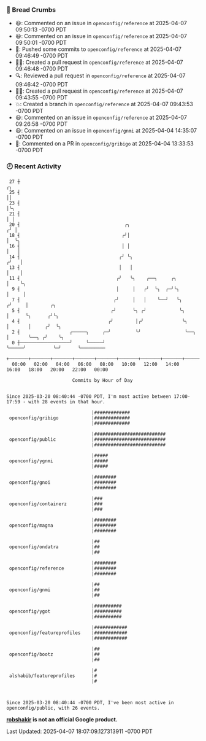 ### 🍞 Bread Crumbs

 * 😃: Commented on an issue in `openconfig/reference` at 2025-04-07 09:50:13 -0700 PDT
 * 😃: Commented on an issue in `openconfig/reference` at 2025-04-07 09:50:01 -0700 PDT
 * 🚢: Pushed some commits to `openconfig/reference` at 2025-04-07 09:46:49 -0700 PDT
 * ✍🏼: Created a pull request in `openconfig/reference` at 2025-04-07 09:46:48 -0700 PDT
 * 🔍: Reviewed a pull request in  `openconfig/reference` at 2025-04-07 09:46:42 -0700 PDT
 * ✍🏼: Created a pull request in `openconfig/reference` at 2025-04-07 09:43:55 -0700 PDT
 * 💥: Created a branch in `openconfig/reference` at 2025-04-07 09:43:53 -0700 PDT
 * 😃: Commented on an issue in `openconfig/reference` at 2025-04-07 09:26:58 -0700 PDT
 * 😃: Commented on an issue in `openconfig/gnmi` at 2025-04-04 14:35:07 -0700 PDT
 * 💬: Commented on a PR in  `openconfig/gribigo` at 2025-04-04 13:33:53 -0700 PDT

### 🕘 Recent Activity
```
 27 ┼                                                                        ╭╮
 25 ┤                                                                        ││
 23 ┤                                                                        │╰╮
 21 ┤                                                                        │ │
 20 ┤                                      ╭╮                               ╭╯ │
 18 ┤                                     ╭╯│                               │  ╰╮
 16 ┤                                     │ │                               │   │
 14 ┤                                    ╭╯ ╰╮                             ╭╯   │
 13 ┤                                    │   │                             │    │
 11 ┤                                   ╭╯   ╰╮    ╭──╮     ╭╮             │    ╰╮
  9 ┤                                   │     │   ╭╯  ╰╮  ╭─╯╰╮            │     │
  7 ┤                                  ╭╯     │   │    ╰──╯   ╰╮          ╭╯     │        ╭╮
  5 ┤                                 ╭╯      ╰╮ ╭╯            ╰╮         │      ╰╮      ╭╯╰╮
  4 ┤                                ╭╯        │╭╯              ╰╮        │       │     ╭╯  ╰╮
  2 ┤                  ╭─────╮     ╭─╯         ╰╯                ╰──╮     │       ╰──╮ ╭╯    ╰╮
  0 ┼──────────────────╯     ╰─────╯                                ╰─────╯          ╰─╯      ╰─────────
    +───────+───────+───────+───────+───────+───────+───────+───────+───────+───────+───────+───────+────
  00:00   02:00   04:00   06:00   08:00   10:00   12:00   14:00   16:00   18:00   20:00   22:00   00:00   

						Commits by Hour of Day


Since 2025-03-20 08:40:44 -0700 PDT, I'm most active between 17:00-17:59 - with 28 events in that hour.

```



```
                               |#############
 openconfig/gribigo            |#############
                               |#############

                               |##########################
 openconfig/public             |##########################
                               |##########################

                               |#####
 openconfig/ygnmi              |#####
                               |#####

                               |########
 openconfig/gnoi               |########
                               |########

                               |###
 openconfig/containerz         |###
                               |###

                               |########
 openconfig/magna              |########
                               |########

                               |##
 openconfig/ondatra            |##
                               |##

                               |########
 openconfig/reference          |########
                               |########

                               |##
 openconfig/gnmi               |##
                               |##

                               |##########
 openconfig/ygot               |##########
                               |##########

                               |############
 openconfig/featureprofiles    |############
                               |############

                               |##
 openconfig/bootz              |##
                               |##

                               |#
 alshabib/featureprofiles      |#
                               |#



Since 2025-03-20 08:40:44 -0700 PDT, I've been most active in openconfig/public, with 26 events.

```
**[robshakir](mailto:robjs@google.com) is not an official Google product.**  


Last Updated: 2025-04-07 18:07:09.127313911 -0700 PDT
